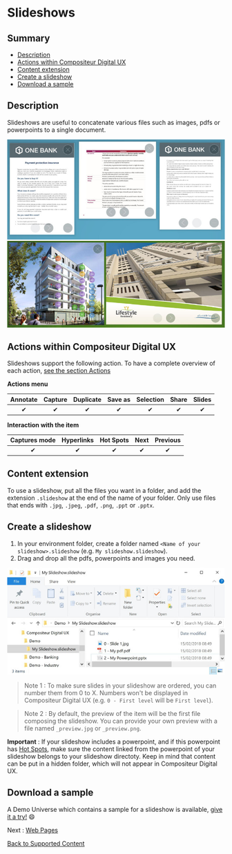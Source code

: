 # Slideshows

## Summary
* [Description](#description)
* [Actions within Compositeur Digital UX](#actions-within-compositeur-digital-ux)
* [Content extension](#content-extension)
* [Create a slideshow](#create-a-slideshow)
* [Download a sample](#download-a-sample)

## Description

Slideshows are useful to concatenate various files such as images, pdfs or powerpoints to a single document.

![Slideshows](../../img/content_pdf.JPG) ![Slideshows](../../img/content_powerpoint.JPG)

## Actions within Compositeur Digital UX

Slideshows support the following action. To have a complete overview of each action, [see the section Actions](actions.md)

**Actions menu**

| Annotate | Capture  | Duplicate | Save as  | Selection | Share    | Slides   |
|:--------:|:--------:|:---------:|:--------:|:---------:|:--------:|:--------:|
| &#x2714; | &#x2714; | &#x2714;  | &#x2714; | &#x2714;  | &#x2714; | &#x2714; | 

**Interaction with the item**

| Captures mode | Hyperlinks | Hot Spots | Next     | Previous | 
|:-------------:|:----------:|:---------:|:--------:|:--------:|
| &#x2714;      | &#x2714;   | &#x2714;  | &#x2714; | &#x2714; |

## Content extension 

To use a slideshow, put all the files you want in a folder, and add the extension `.slideshow` at the end of the name of your folder.
Only use files that ends with `.jpg`, `.jpeg`, `.pdf`, `.png`, `.ppt` or `.pptx`.

## Create a slideshow

1. In your environment folder, create a folder named `<Name of your slideshow>.slideshow` (e.g. `My slideshow.slideshow`).
2. Drag and drop all the pdfs, powerpoints and images you need.

![Slideshow folder](../../img/content_slideshow_folder.JPG)

> Note 1 : To make sure slides in your slideshow are ordered, you can number them from 0 to X. Numbers won't be displayed in Compositeur Digital UX (e.g. `0 - First level` will be `First level`).

> Note 2 : By default, the preview of the item will be the first file composing the slideshow. You can provide your own preview with a file named `_preview.jpg` or `_preview.png`.

**Important** : If your slideshow includes a powerpoint, and if this powerpoint has [Hot Spots](powerpoint.md#hot-spots), make sure the content linked from the powerpoint of your slideshow belongs to your slideshow directoty. Keep in mind that content can be put in a hidden folder, which will not appear in Compositeur Digital UX.

## Download a sample

A Demo Universe which contains a sample for a slideshow is available, [give it a try!](../Demo-Universe.zip) &#x1f604;


Next : [Web Pages](web_page.md)

[Back to Supported Content](index.md)
